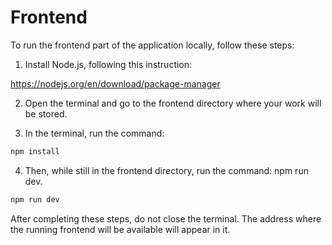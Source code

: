 # Frontend

To run the frontend part of the application locally, follow these steps:
1. Install Node.js, following this instruction: 

https://nodejs.org/en/download/package-manager

2. Open the terminal and go to the frontend directory where your work will be stored.

3. In the terminal, run the command: 

```bash
npm install
```

4. Then, while still in the frontend directory, run the command: npm run dev.

```bash
npm run dev
```

After completing these steps, do not close the terminal. The address where the running frontend will be available will appear in it.